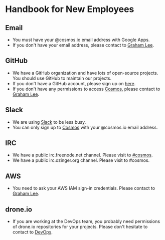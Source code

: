 # Handbook for New Employees

## Email
* You must have your @cosmos.io email address with Google Apps.
* If you don't have your email address, please contact to [Graham Lee](mailto:ghmlee@cosmos.io).

## GitHub
* We have a GitHub organization and have lots of open-source projects. You should use GitHub to maintain our projects.
* If you don't have a GitHub account, please sign up on [here](https://github.com/join).
* If you don't have any permissions to access [Cosmos](https://github.com/cosmos-io), please contact to [Graham Lee](mailto:ghmlee@cosmos.io).

## Slack
* We are using [Slack](https://slack.com) to be less busy.
* You can only sign up to [Cosmos](https://cosmosio.slack.com) with your @cosmos.io email address.

## IRC
* We have a public irc.freenode.net channel. Please visit to [#cosmos](https://webchat.freenode.net/?channels=cosmos).
* We have a public irc.ozinger.org channel. Please visit to #cosmos.

## AWS
* You need to ask your AWS IAM sign-in credentials. Please contact to [Graham Lee](mailto:ghmlee@cosmos.io).

## drone.io
* If you are working at the DevOps team, you probably need permissions of drone.io repositories for your projects. Please don't hesitate to contact to [DevOps](mailto:devops@cosmos.io).